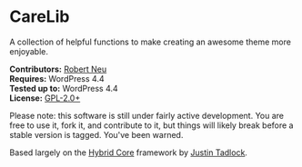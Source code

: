 # CareLib

A collection of helpful functions to make creating an awesome theme more enjoyable.

__Contributors:__ [Robert Neu](https://github.com/robneu)  
__Requires:__ WordPress 4.4  
__Tested up to:__ WordPress 4.4  
__License:__ [GPL-2.0+](http://www.gnu.org/licenses/gpl-2.0.html)  

Please note: this software is still under fairly active development. You are free to use it, fork it, and contribute to it, but things will likely break before a stable version is tagged. You've been warned.

Based largely on the [Hybrid Core](https://github.com/justintadlock/hybrid-core) framework by [Justin Tadlock](https://github.com/justintadlock).
